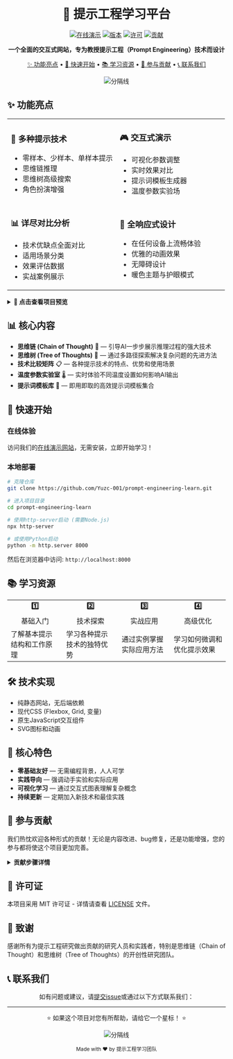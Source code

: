 <div align="center">

# 🔮 提示工程学习平台

<p>
<a href="https://prompt-engineering-learn-new.windsurf.build"><img src="https://img.shields.io/badge/在线演示-FF6B35?style=for-the-badge&logo=vercel&logoColor=white" alt="在线演示"></a>
<a href="#"><img src="https://img.shields.io/badge/版本-1.0.0-blue?style=for-the-badge" alt="版本"></a>
<a href="LICENSE"><img src="https://img.shields.io/badge/许可-MIT-green?style=for-the-badge" alt="许可"></a>
<a href="#"><img src="https://img.shields.io/badge/贡献-欢迎-FF5376?style=for-the-badge" alt="贡献"></a>
</p>

**一个全面的交互式网站，专为教授提示工程（Prompt Engineering）技术而设计**

[✨ 功能亮点](#功能亮点) • 
[🚀 快速开始](#快速开始) • 
[📚 学习资源](#学习资源) • 
[🤝 参与贡献](#参与贡献) • 
[📞 联系我们](#联系我们)

<img src="https://raw.githubusercontent.com/andreasbm/readme/master/assets/lines/rainbow.png" alt="分隔线">

</div>

## ✨ 功能亮点

<table>
  <tr>
    <td width="50%">
      <h3>🧠 多种提示技术</h3>
      <ul>
        <li>零样本、少样本、单样本提示</li>
        <li>思维链推理</li>
        <li>思维树高级搜索</li>
        <li>角色扮演增强</li>
      </ul>
    </td>
    <td width="50%">
      <h3>🎮 交互式演示</h3>
      <ul>
        <li>可视化参数调整</li>
        <li>实时效果对比</li>
        <li>提示词模板生成器</li>
        <li>温度参数实验场</li>
      </ul>
    </td>
  </tr>
  <tr>
    <td width="50%">
      <h3>📊 详尽对比分析</h3>
      <ul>
        <li>技术优缺点全面对比</li>
        <li>适用场景分类</li>
        <li>效果评估数据</li>
        <li>实战案例展示</li>
      </ul>
    </td>
    <td width="50%">
      <h3>📱 全响应式设计</h3>
      <ul>
        <li>在任何设备上流畅体验</li>
        <li>优雅的动画效果</li>
        <li>无障碍设计</li>
        <li>暖色主题与护眼模式</li>
      </ul>
    </td>
  </tr>
</table>

<details>
<summary><b>🌟 点击查看项目预览</b></summary>
<br>

您可以访问以下链接查看我们的网站各个部分：

- [🏠 首页](https://prompt-engineering-learn-new.windsurf.build/)
- [🔄 思维链详解](https://prompt-engineering-learn-new.windsurf.build/chain-of-thought.html) 
- [📊 提示技术比较](https://prompt-engineering-learn-new.windsurf.build/techniques-comparison.html)
- [🌳 思维树高级解析](https://prompt-engineering-learn-new.windsurf.build/advanced-techniques.html#tot)

</details>

## 📊 核心内容

- **思维链 (Chain of Thought)** 🔄 — 引导AI一步步展示推理过程的强大技术
- **思维树 (Tree of Thoughts)** 🌳 — 通过多路径探索解决复杂问题的先进方法
- **技术比较矩阵** 📋 — 各种提示技术的特点、优势和使用场景
- **温度参数实验室** 🌡️ — 实时体验不同温度设置如何影响AI输出
- **提示词模板库** 📝 — 即用即取的高效提示词模板集合

## 🚀 快速开始

### 在线体验

访问我们的[在线演示网站](https://prompt-engineering-learn-new.windsurf.build/)，无需安装，立即开始学习！

### 本地部署

```bash
# 克隆仓库
git clone https://github.com/Yuzc-001/prompt-engineering-learn.git

# 进入项目目录
cd prompt-engineering-learn

# 使用http-server启动 (需要Node.js)
npx http-server

# 或使用Python启动
python -m http.server 8000
```

然后在浏览器中访问: `http://localhost:8000`

## 📚 学习资源

<div align="center">
  <table>
    <tr>
      <td align="center"><strong>1️⃣</strong></td>
      <td align="center"><strong>2️⃣</strong></td>
      <td align="center"><strong>3️⃣</strong></td>
      <td align="center"><strong>4️⃣</strong></td>
    </tr>
    <tr>
      <td align="center">基础入门</td>
      <td align="center">技术探索</td>
      <td align="center">实战应用</td>
      <td align="center">高级优化</td>
    </tr>
    <tr>
      <td>了解基本提示结构和工作原理</td>
      <td>学习各种提示技术的独特优势</td>
      <td>通过实例掌握实际应用方法</td>
      <td>学习如何微调和优化提示效果</td>
    </tr>
  </table>
</div>

## 🛠️ 技术实现

- 纯静态网站，无后端依赖
- 现代CSS (Flexbox, Grid, 变量)
- 原生JavaScript交互组件
- SVG图标和动画

## 🌈 核心特色

- **零基础友好** — 无需编程背景，人人可学
- **实践导向** — 强调动手实验和实际应用
- **可视化学习** — 通过交互式图表理解复杂概念
- **持续更新** — 定期加入新技术和最佳实践

## 🤝 参与贡献

我们热忱欢迎各种形式的贡献！无论是内容改进、bug修复，还是功能增强，您的参与都将使这个项目更加完善。

<details>
<summary><b>贡献步骤详情</b></summary>

1. Fork这个仓库
2. 创建您的功能分支 (`git checkout -b feature/amazing-feature`)
3. 提交您的更改 (`git commit -m 'Add some amazing feature'`)
4. 推送到分支 (`git push origin feature/amazing-feature`)
5. 开启Pull Request
</details>

## 📜 许可证

本项目采用 MIT 许可证 - 详情请查看 [LICENSE](LICENSE) 文件。

## 👏 致谢

感谢所有为提示工程研究做出贡献的研究人员和实践者，特别是思维链（Chain of Thought）和思维树（Tree of Thoughts）的开创性研究团队。

## 📞 联系我们

<div align="center">

如有问题或建议，请[提交issue](https://github.com/Yuzc-001/prompt-engineering-learn/issues)或通过以下方式联系我们：



</div>

---

<div align="center">

⭐ 如果这个项目对您有所帮助，请给它一个星标！ ⭐

<img src="https://raw.githubusercontent.com/andreasbm/readme/master/assets/lines/rainbow.png" alt="分隔线">

<sub>Made with ❤️ by 提示工程学习团队</sub>

</div>
